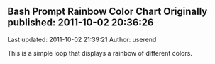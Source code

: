 ## Bash Prompt Rainbow Color Chart Originally published: 2011-10-02 20:36:26 
Last updated: 2011-10-02 21:39:21 
Author: userend  
 
This is a simple loop that displays a rainbow of different colors.